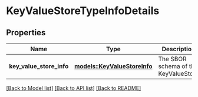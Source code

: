 # KeyValueStoreTypeInfoDetails

## Properties

Name | Type | Description | Notes
------------ | ------------- | ------------- | -------------
**key_value_store_info** | [**models::KeyValueStoreInfo**](KeyValueStoreInfo.md) | The SBOR schema of the KeyValueStore | 

[[Back to Model list]](../README.md#documentation-for-models) [[Back to API list]](../README.md#documentation-for-api-endpoints) [[Back to README]](../README.md)


